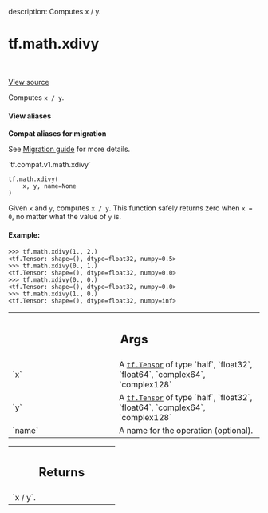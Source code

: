 description: Computes x / y.

<div itemscope itemtype="http://developers.google.com/ReferenceObject">
<meta itemprop="name" content="tf.math.xdivy" />
<meta itemprop="path" content="Stable" />
</div>

# tf.math.xdivy

<!-- Insert buttons and diff -->

<table class="tfo-notebook-buttons tfo-api nocontent" align="left">

</table>

<a target="_blank" class="external" href="/code/stable/tensorflow/python/ops/math_ops.py">View source</a>



Computes `x / y`.


<section class="expandable">
  <h4 class="showalways">View aliases</h4>
  <p>
<b>Compat aliases for migration</b>
<p>See
<a href="https://www.tensorflow.org/guide/migrate">Migration guide</a> for
more details.</p>
<p>`tf.compat.v1.math.xdivy`</p>
</p>
</section>

<pre class="devsite-click-to-copy prettyprint lang-py tfo-signature-link">
<code>tf.math.xdivy(
    x, y, name=None
)
</code></pre>



<!-- Placeholder for "Used in" -->

Given `x` and `y`, computes `x / y`. This function safely returns
zero when `x = 0`, no matter what the value of `y` is.

#### Example:



```
>>> tf.math.xdivy(1., 2.)
<tf.Tensor: shape=(), dtype=float32, numpy=0.5>
>>> tf.math.xdivy(0., 1.)
<tf.Tensor: shape=(), dtype=float32, numpy=0.0>
>>> tf.math.xdivy(0., 0.)
<tf.Tensor: shape=(), dtype=float32, numpy=0.0>
>>> tf.math.xdivy(1., 0.)
<tf.Tensor: shape=(), dtype=float32, numpy=inf>
```

<!-- Tabular view -->
 <table class="responsive fixed orange">
<colgroup><col width="214px"><col></colgroup>
<tr><th colspan="2"><h2 class="add-link">Args</h2></th></tr>

<tr>
<td>
`x`<a id="x"></a>
</td>
<td>
A <a href="../../tf/Tensor.md"><code>tf.Tensor</code></a> of type `half`, `float32`, `float64`, `complex64`,
`complex128`
</td>
</tr><tr>
<td>
`y`<a id="y"></a>
</td>
<td>
A <a href="../../tf/Tensor.md"><code>tf.Tensor</code></a> of type `half`, `float32`, `float64`, `complex64`,
`complex128`
</td>
</tr><tr>
<td>
`name`<a id="name"></a>
</td>
<td>
A name for the operation (optional).
</td>
</tr>
</table>



<!-- Tabular view -->
 <table class="responsive fixed orange">
<colgroup><col width="214px"><col></colgroup>
<tr><th colspan="2"><h2 class="add-link">Returns</h2></th></tr>
<tr class="alt">
<td colspan="2">
`x / y`.
</td>
</tr>

</table>

